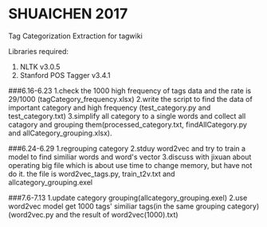 # SHUAICHEN 2017
Tag Categorization Extraction for tagwiki

Libraries required:
  1. NLTK v3.0.5
  2. Stanford POS Tagger v3.4.1


###6.16-6.23
1.check the 1000 high frequency of tags data and the rate is 29/1000 (tagCategory_frequency.xlsx)
2.write the script to find the data of important category and high frequency (test_category.py and test_category.txt)
3.simplify all category to a single words and collect all catagory and grouping them(processed_category.txt, findAllCategory.py and allCategory_grouping.xlsx).

###6.24-6.29
1.regrouping category
2.stduy word2vec and try to train a model to find similiar words and word's vector
3.discuss with jixuan about operating big file which is about use time to change memory, but have not do it.
the file is word2vec_tags.py, train_t2v.txt and allcategory_grouping.exel

###7.6-7.13
1.update category grouping(allcategory_grouping.exel)
2.use word2vec model get 1000 tags' similiar tags(in the same grouping category)(word2vec.py and the result of word2vec(1000).txt)
